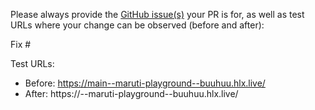 Please always provide the [GitHub issue(s)](../issues) your PR is for, as well as test URLs where your change can be observed (before and after):

Fix #<gh-issue-id>

Test URLs:
- Before: https://main--maruti-playground--buuhuu.hlx.live/
- After: https://<branch>--maruti-playground--buuhuu.hlx.live/
